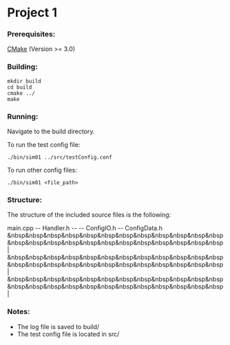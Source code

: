# Project 1

### Prerequisites:
[CMake](https://cmake.org/download/) (Version >= 3.0)

### Building:
```
mkdir build
cd build
cmake ../
make
```

### Running:
Navigate to the build directory.

To run the test config file:
```
./bin/sim01 ../src/testConfig.conf
```

To run other config files:
```
./bin/sim01 <file_path>
```

### Structure:
The structure of the included source files is the following:

main.cpp -- Handler.h -- -- ConfigIO.h -- ConfigData.h 	<br />
&nbsp&nbsp&nbsp&nbsp&nbsp&nbsp&nbsp&nbsp&nbsp&nbsp&nbsp&nbsp&nbsp&nbsp&nbsp&nbsp&nbsp&nbsp&nbsp&nbsp&nbsp&nbsp&nbsp&nbsp|								<br />
&nbsp&nbsp&nbsp&nbsp&nbsp&nbsp&nbsp&nbsp&nbsp&nbsp&nbsp&nbsp&nbsp&nbsp&nbsp&nbsp&nbsp&nbsp&nbsp&nbsp&nbsp&nbsp&nbsp&nbsp|								<br />
&nbsp&nbsp&nbsp&nbsp&nbsp&nbsp&nbsp&nbsp&nbsp&nbsp&nbsp&nbsp&nbsp&nbsp&nbsp&nbsp&nbsp&nbsp&nbsp&nbsp&nbsp&nbsp&nbsp&nbsp|								<br />

### Notes:
* The log file is saved to build/
* The test config file is located in src/
